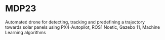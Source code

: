 # MDP23
Automated drone for detecting, tracking and predefining a trajectory towards solar panels using PX4-Autopilot, ROS1 Noetic, Gazebo 11, Machine Learning algorithms
